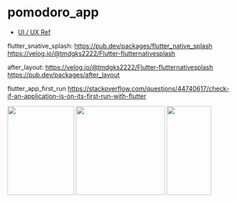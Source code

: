 # pomodoro_app

- [UI / UX Ref](https://www.behance.net/gallery/98918603/POMO-UIKIT?tracking_source=search_projects%7Cpomo+uikit)

flutter_snative_splash:
https://pub.dev/packages/flutter_native_splash
https://velog.io/@tmdgks2222/Flutter-flutternativesplash

after_layout:
https://velog.io/@tmdgks2222/Flutter-flutternativesplash
https://pub.dev/packages/after_layout

flutter_app_first_run
https://stackoverflow.com/questions/44740617/check-if-an-application-is-on-its-first-run-with-flutter

<img width="150" height="200" src="./design/type1.png">
<img width="200" height="200" src="./design/type2.png">
<img  width="100" height="200"src="./design/type3.png">